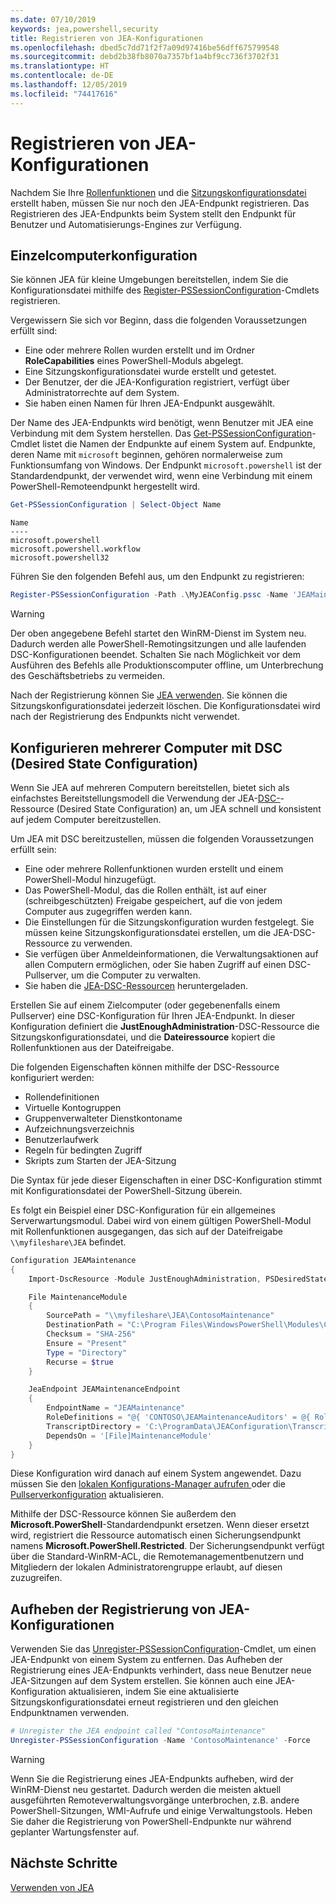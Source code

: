 ```yaml
---
ms.date: 07/10/2019
keywords: jea,powershell,security
title: Registrieren von JEA-Konfigurationen
ms.openlocfilehash: dbed5c7dd71f2f7a09d97416be56dff675799548
ms.sourcegitcommit: debd2b38fb8070a7357bf1a4bf9cc736f3702f31
ms.translationtype: HT
ms.contentlocale: de-DE
ms.lasthandoff: 12/05/2019
ms.locfileid: "74417616"
---
```

# <a name="registering-jea-configurations"></a>Registrieren von JEA-Konfigurationen

Nachdem Sie Ihre [Rollenfunktionen](role-capabilities.md) und die [Sitzungskonfigurationsdatei](session-configurations.md) erstellt haben, müssen Sie nur noch den JEA-Endpunkt registrieren. Das Registrieren des JEA-Endpunkts beim System stellt den Endpunkt für Benutzer und Automatisierungs-Engines zur Verfügung.

## <a name="single-machine-configuration"></a>Einzelcomputerkonfiguration

Sie können JEA für kleine Umgebungen bereitstellen, indem Sie die Konfigurationsdatei mithilfe des [Register-PSSessionConfiguration](/powershell/module/microsoft.powershell.core/register-pssessionconfiguration)-Cmdlets registrieren.

Vergewissern Sie sich vor Beginn, dass die folgenden Voraussetzungen erfüllt sind:

- Eine oder mehrere Rollen wurden erstellt und im Ordner **RoleCapabilities** eines PowerShell-Moduls abgelegt.
- Eine Sitzungskonfigurationsdatei wurde erstellt und getestet.
- Der Benutzer, der die JEA-Konfiguration registriert, verfügt über Administratorrechte auf dem System.
- Sie haben einen Namen für Ihren JEA-Endpunkt ausgewählt.

Der Name des JEA-Endpunkts wird benötigt, wenn Benutzer mit JEA eine Verbindung mit dem System herstellen. Das [Get-PSSessionConfiguration](/powershell/module/microsoft.powershell.core/get-pssessionconfiguration)-Cmdlet listet die Namen der Endpunkte auf einem System auf. Endpunkte, deren Name mit `microsoft` beginnen, gehören normalerweise zum Funktionsumfang von Windows. Der Endpunkt `microsoft.powershell` ist der Standardendpunkt, der verwendet wird, wenn eine Verbindung mit einem PowerShell-Remoteendpunkt hergestellt wird.

```powershell
Get-PSSessionConfiguration | Select-Object Name
```

```Output
Name
----
microsoft.powershell
microsoft.powershell.workflow
microsoft.powershell32
```

Führen Sie den folgenden Befehl aus, um den Endpunkt zu registrieren:

```powershell
Register-PSSessionConfiguration -Path .\MyJEAConfig.pssc -Name 'JEAMaintenance' -Force
```

> [!WARNING]
> Der oben angegebene Befehl startet den WinRM-Dienst im System neu. Dadurch werden alle PowerShell-Remotingsitzungen und alle laufenden DSC-Konfigurationen beendet. Schalten Sie nach Möglichkeit vor dem Ausführen des Befehls alle Produktionscomputer offline, um Unterbrechung des Geschäftsbetriebs zu vermeiden.

Nach der Registrierung können Sie [JEA verwenden](using-jea.md). Sie können die Sitzungskonfigurationsdatei jederzeit löschen. Die Konfigurationsdatei wird nach der Registrierung des Endpunkts nicht verwendet.

## <a name="multi-machine-configuration-with-dsc"></a>Konfigurieren mehrerer Computer mit DSC (Desired State Configuration)

Wenn Sie JEA auf mehreren Computern bereitstellen, bietet sich als einfachstes Bereitstellungsmodell die Verwendung der JEA-[DSC-](/powershell/scripting/dsc/overview)-Ressource (Desired State Configuration) an, um JEA schnell und konsistent auf jedem Computer bereitzustellen.

Um JEA mit DSC bereitzustellen, müssen die folgenden Voraussetzungen erfüllt sein:

- Eine oder mehrere Rollenfunktionen wurden erstellt und einem PowerShell-Modul hinzugefügt.
- Das PowerShell-Modul, das die Rollen enthält, ist auf einer (schreibgeschützten) Freigabe gespeichert, auf die von jedem Computer aus zugegriffen werden kann.
- Die Einstellungen für die Sitzungskonfiguration wurden festgelegt. Sie müssen keine Sitzungskonfigurationsdatei erstellen, um die JEA-DSC-Ressource zu verwenden.
- Sie verfügen über Anmeldeinformationen, die Verwaltungsaktionen auf allen Computern ermöglichen, oder Sie haben Zugriff auf einen DSC-Pullserver, um die Computer zu verwalten.
- Sie haben die [JEA-DSC-Ressourcen](https://github.com/powershell/JEA/tree/master/DSC%20Resource) heruntergeladen.

Erstellen Sie auf einem Zielcomputer (oder gegebenenfalls einem Pullserver) eine DSC-Konfiguration für Ihren JEA-Endpunkt. In dieser Konfiguration definiert die **JustEnoughAdministration**-DSC-Ressource die Sitzungskonfigurationsdatei, und die **Dateiressource** kopiert die Rollenfunktionen aus der Dateifreigabe.

Die folgenden Eigenschaften können mithilfe der DSC-Ressource konfiguriert werden:

- Rollendefinitionen
- Virtuelle Kontogruppen
- Gruppenverwalteter Dienstkontoname
- Aufzeichnungsverzeichnis
- Benutzerlaufwerk
- Regeln für bedingten Zugriff
- Skripts zum Starten der JEA-Sitzung

Die Syntax für jede dieser Eigenschaften in einer DSC-Konfiguration stimmt mit Konfigurationsdatei der PowerShell-Sitzung überein.

Es folgt ein Beispiel einer DSC-Konfiguration für ein allgemeines Serverwartungsmodul. Dabei wird von einem gültigen PowerShell-Modul mit Rollenfunktionen ausgegangen, das sich auf der Dateifreigabe `\\myfileshare\JEA` befindet.

```powershell
Configuration JEAMaintenance
{
    Import-DscResource -Module JustEnoughAdministration, PSDesiredStateConfiguration

    File MaintenanceModule
    {
        SourcePath = "\\myfileshare\JEA\ContosoMaintenance"
        DestinationPath = "C:\Program Files\WindowsPowerShell\Modules\ContosoMaintenance"
        Checksum = "SHA-256"
        Ensure = "Present"
        Type = "Directory"
        Recurse = $true
    }

    JeaEndpoint JEAMaintenanceEndpoint
    {
        EndpointName = "JEAMaintenance"
        RoleDefinitions = "@{ 'CONTOSO\JEAMaintenanceAuditors' = @{ RoleCapabilities = 'GeneralServerMaintenance-Audit' }; 'CONTOSO\JEAMaintenanceAdmins' = @{ RoleCapabilities = 'GeneralServerMaintenance-Audit', 'GeneralServerMaintenance-Admin' } }"
        TranscriptDirectory = 'C:\ProgramData\JEAConfiguration\Transcripts'
        DependsOn = '[File]MaintenanceModule'
    }
}
```

Diese Konfiguration wird danach auf einem System angewendet. Dazu müssen Sie den [lokalen Konfigurations-Manager aufrufen ](/powershell/scripting/dsc/managing-nodes/metaConfig) oder die [Pullserverkonfiguration](/powershell/scripting/dsc/pull-server/pullServer) aktualisieren.

Mithilfe der DSC-Ressource können Sie außerdem den **Microsoft.PowerShell**-Standardendpunkt ersetzen. Wenn dieser ersetzt wird, registriert die Ressource automatisch einen Sicherungsendpunkt namens **Microsoft.PowerShell.Restricted**. Der Sicherungsendpunkt verfügt über die Standard-WinRM-ACL, die Remotemanagementbenutzern und Mitgliedern der lokalen Administratorengruppe erlaubt, auf diesen zuzugreifen.

## <a name="unregistering-jea-configurations"></a>Aufheben der Registrierung von JEA-Konfigurationen

Verwenden Sie das [Unregister-PSSessionConfiguration](/powershell/module/microsoft.powershell.core/Unregister-PSSessionConfiguration)-Cmdlet, um einen JEA-Endpunkt von einem System zu entfernen. Das Aufheben der Registrierung eines JEA-Endpunkts verhindert, dass neue Benutzer neue JEA-Sitzungen auf dem System erstellen. Sie können auch eine JEA-Konfiguration aktualisieren, indem Sie eine aktualisierte Sitzungskonfigurationsdatei erneut registrieren und den gleichen Endpunktnamen verwenden.

```powershell
# Unregister the JEA endpoint called "ContosoMaintenance"
Unregister-PSSessionConfiguration -Name 'ContosoMaintenance' -Force
```

> [!WARNING]
> Wenn Sie die Registrierung eines JEA-Endpunkts aufheben, wird der WinRM-Dienst neu gestartet. Dadurch werden die meisten aktuell ausgeführten Remoteverwaltungsvorgänge unterbrochen, z.B. andere PowerShell-Sitzungen, WMI-Aufrufe und einige Verwaltungstools. Heben Sie daher die Registrierung von PowerShell-Endpunkte nur während geplanter Wartungsfenster auf.

## <a name="next-steps"></a>Nächste Schritte

[Verwenden von JEA](using-jea.md)
